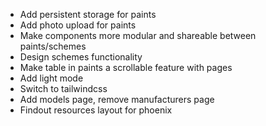 - Add persistent storage for paints
- Add photo upload for paints
- Make components more modular and shareable between paints/schemes
- Design schemes functionality
- Make table in paints a scrollable feature with pages
- Add light mode
- Switch to tailwindcss
- Add models page, remove manufacturers page
- Findout resources layout for phoenix